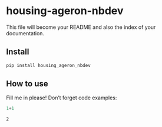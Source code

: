 housing-ageron-nbdev
================

<!-- WARNING: THIS FILE WAS AUTOGENERATED! DO NOT EDIT! -->

This file will become your README and also the index of your
documentation.

## Install

``` sh
pip install housing_ageron_nbdev
```

## How to use

Fill me in please! Don’t forget code examples:

``` python
1+1
```

    2
